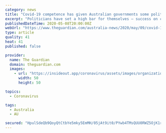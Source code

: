 ```yaml
---
category: news
title: "Covid-19 competence has given Australian governments some political capital. But there's a flipside"
excerpt: "Politicians have set a high bar for themselves – success on coronavirus has created community expectations that will be challenging to shift"
publishedDateTime: 2020-05-08T20:00:00Z
webUrl: "https://www.theguardian.com/australia-news/2020/may/09/covid-19-competence-has-given-australian-governments-some-political-capital-but-theres-a-flipside"
type: article
quality: 41
heat: 41
published: false

provider:
  name: The Guardian
  domain: theguardian.com
  images:
    - url: "https://insideout.app/coronavirus/assets/images/organizations/theguardian.com-50x50.jpg"
      width: 50
      height: 50

topics:
  - Coronavirus

tags:
  - Australia
  - AU

secured: "HpulSdeQb9QoyQtCtbYe5mky5EmMH/05jAt9it0/PYwb4TMsQUU0RWZ5OjK1r3WIo8eIt+vSOIhm37iGZQQTxigJWQI4w0z58/Tm3X++RFjVK3FyLp7z8DXETJ1WSa6LP/bBal8Q5WIewAMHNkW+4uS2cKypVD8VeqPXQijmLuc9FpGsURAKr9T8uq/28z/RI6zebYT96m2bgwDSYqmcFsCdvwnianhFJFohCAIErXozWpZQQawGnYwCSqO6u1CTympqjYWxK5u3JYubwEH9NvlXAgZmkV+h4AtrjerM9JG4YrXQVoxmnYvP85ZrEY29D9MWWPoJhWyvnvD/Ct2Uq4OQBYrXEQQBUC57xAU97j54bjkwQknUT/bW+qNnChdpRIJen+tFghzptnkMqJNodn2bt7i2ejfpRD1pXDggTPtQbhx1LLhmiqyA3rzbgx62QqQzGDMGsK7m1HUzFengPJ5vs12zsCwxVufB2Q4Dsbo=;bU4Ma48cId9xzPtECbNxhw=="
---
```


